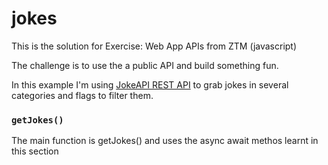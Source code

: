 # jokes

This is the solution for Exercise: Web App APIs from ZTM (javascript)

The challenge is to use the a public API and build something fun.

In this example I'm using [JokeAPI REST API](https://sv443.net/jokeapi/v2) to grab jokes in several categories and flags to filter them.

### `getJokes()`

The main function is getJokes() and uses the async await methos learnt in this section
